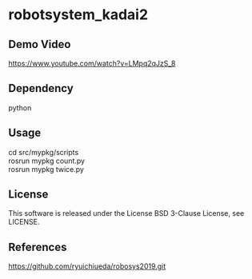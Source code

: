 # robotsystem_kadai2

## Demo Video 
https://www.youtube.com/watch?v=LMpq2qJzS_8 
## Dependency  
python 
## Usage 
 cd src/mypkg/scripts  
 rosrun mypkg count.py  
 rosrun mypkg twice.py   
## License  
This software is released under the License BSD 3-Clause License, see LICENSE.
## References
https://github.com/ryuichiueda/robosys2019.git
